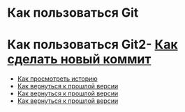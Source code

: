 # Как пользоваться Git
# Как пользоваться Git2- [Как сделать новый коммит](./commit_help.md)
- [Как просмотреть историю](./log_help.md)
- [Как вернуться к прошлой версии](./reset_help.md)
- [Как вернуться к прошлой версии](./reset_help.md)
- [Как вернуться к прошлой версии](./reset_help.md)
